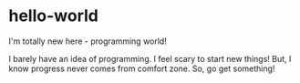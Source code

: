 # hello-world

I'm totally new here - programming world!

I barely have an idea of programming. I feel scary to start new things!
But, I know progress never comes from comfort zone.
So, go get something!
